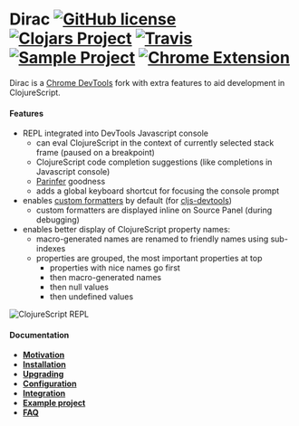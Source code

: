 # Dirac [![GitHub license](https://img.shields.io/github/license/binaryage/dirac.svg)](license.txt) [![Clojars Project](https://img.shields.io/clojars/v/binaryage/dirac.svg)](https://clojars.org/binaryage/dirac) [![Travis](https://img.shields.io/travis/binaryage/dirac.svg)](https://travis-ci.org/binaryage/dirac) [![Sample Project](https://img.shields.io/badge/project-example-ff69b4.svg)](https://github.com/binaryage/dirac-sample) [![Chrome Extension](https://img.shields.io/badge/chrome-extension-ebb338.svg)](https://chrome.google.com/webstore/detail/dirac-devtools/kbkdngfljkchidcjpnfcgcokkbhlkogi)

Dirac is a [Chrome DevTools](https://developer.chrome.com/devtools) fork with extra features to aid development in ClojureScript.

#### Features

  * REPL integrated into DevTools Javascript console
    * can eval ClojureScript in the context of currently selected stack frame (paused on a breakpoint)
    * ClojureScript code completion suggestions (like completions in Javascript console)
    * [Parinfer](https://shaunlebron.github.io/parinfer) goodness
    * adds a global keyboard shortcut for focusing the console prompt
  * enables [custom formatters](https://docs.google.com/document/d/1FTascZXT9cxfetuPRT2eXPQKXui4nWFivUnS_335T3U) by default (for [cljs-devtools](https://github.com/binaryage/cljs-devtools))
     * custom formatters are displayed inline on Source Panel (during debugging)
  * enables better display of ClojureScript property names:
    * macro-generated names are renamed to friendly names using sub-indexes
    * properties are grouped, the most important properties at top
      * properties with nice names go first
      * then macro-generated names
      * then null values
      * then undefined values

![ClojureScript REPL](https://dl.dropboxusercontent.com/u/559047/dirac-main-01.png)

#### Documentation

  * **[Motivation](docs/motivation.md)**
  * **[Installation](docs/installation.md)**
  * **[Upgrading](docs/upgrading.md)**
  * **[Configuration](docs/configuration.md)**
  * **[Integration](docs/integration.md)**
  * **[Example project](https://github.com/binaryage/dirac-sample)**
  * **[FAQ](docs/faq.md)**
